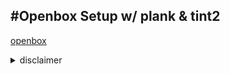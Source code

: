 #Openbox Setup w/ plank & tint2
---
[openbox](/images/OPENBOX.png)
  
<details>
<summary>disclaimer</summary>
<br>
- The tint2rc is the same as `Repentance` in [here](https://github.com/downthecrop/tint2-theme-collections)
- The plank theme is shade from [here](https://github.com/kennyh7279/plank-themes)
  
1. Make sure you have plank and tint2 installed
	- `sudo pacman -S plank tint2`
2. Copy openbox file to proper directory
	- `cp -r openbox/ ~/.config`
3. Copy plank theme
	- `cp -r plank/themes/Shade ~/.local/share/plank/themes` (*Note you may have to make the directory yourself*)
4. Copy tint2
	- `cp -r tint2 ~/.config/`
